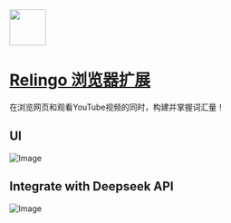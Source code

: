 <img src="https://relingo.net/assets/images/relingo-logo.png" width="64" height="auto" /> 

# [Relingo 浏览器扩展](https://relingo.net/)

在浏览网页和观看YouTube视频的同时，构建并掌握词汇量！

## UI

![Image](https://relingo.net/assets/images/step3.png)

## Integrate with Deepseek API

![Image](https://github.com/user-attachments/assets/277a570d-e77e-4eac-b468-0a3b9da04fc6)


